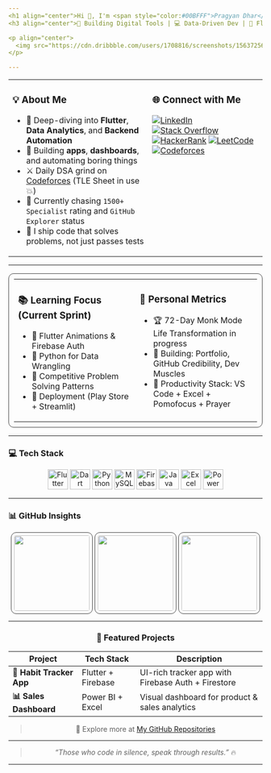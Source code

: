 ```yaml
---
<h1 align="center">Hi 👋, I'm <span style="color:#00BFFF">Pragyan Dhar</span></h1>
<h3 align="center">🚀 Building Digital Tools | 💻 Data-Driven Dev | 📱 Flutter Freelancer | 🧠 DSA + Codeforces Grinder</h3>

<p align="center">
  <img src="https://cdn.dribbble.com/users/1708816/screenshots/15637256/media/f9826f0af8a49462f048262a8502035b.gif" width="300" />
</p>

---
```


<table>
<tr>
<td valign="top" width="55%">

### 💡 About Me

- 🌱 Deep-diving into **Flutter**, **Data Analytics**, and **Backend Automation**  
- 🔭 Building **apps**, **dashboards**, and automating boring things  
- ⚔️ Daily DSA grind on [Codeforces](https://codeforces.com/profile/Pragyan_Dhar) (TLE Sheet in use 💥)  
- 🎯 Currently chasing `1500+ Specialist` rating and `GitHub Explorer` status  
- 🧠 I ship code that solves problems, not just passes tests  

</td>
<td valign="top" width="45%">

### 🌐 Connect with Me

<p align="left">
  <a href="https://www.linkedin.com/in/pragyan-dhar-b98696313/" target="_blank"><img alt="LinkedIn" src="https://img.shields.io/badge/LinkedIn-0A66C2?style=for-the-badge&logo=linkedin&logoColor=white"></a>
  <a href="https://stackoverflow.com/users/26855976" target="_blank"><img alt="Stack Overflow" src="https://img.shields.io/badge/StackOverflow-FE7A16?style=for-the-badge&logo=stackoverflow&logoColor=white"></a>
  <a href="https://www.hackerrank.com/_2315510146" target="_blank"><img alt="HackerRank" src="https://img.shields.io/badge/HackerRank-2EC866?style=for-the-badge&logo=hackerrank&logoColor=white"></a>
  <a href="https://www.leetcode.com/aagwytcfgs" target="_blank"><img alt="LeetCode" src="https://img.shields.io/badge/LeetCode-FFA116?style=for-the-badge&logo=leetcode&logoColor=black"></a>
  <a href="https://codeforces.com/profile/Pragyan_Dhar" target="_blank"><img alt="Codeforces" src="https://img.shields.io/badge/Codeforces-lightgrey?style=for-the-badge&logo=codeforces"></a>
</p>
</td>
</tr>
</table>

---

<table align="center" width="90%" style="border:1px solid #444; border-radius:10px; padding:10px">
<tr>
<td width="50%" valign="top">

### 📚 Learning Focus (Current Sprint)
- 🎨 Flutter Animations & Firebase Auth  
- 🐍 Python for Data Wrangling  
- 🧮 Competitive Problem Solving Patterns  
- 🚀 Deployment (Play Store + Streamlit)  

</td>
<td width="50%" valign="top">

### 🧭 Personal Metrics
- 🏆 72-Day Monk Mode Life Transformation in progress  
- 🧱 Building: Portfolio, GitHub Credibility, Dev Muscles  
- 🧠 Productivity Stack: VS Code + Excel + Pomofocus + Prayer  

</td>
</tr>
</table>

---

### 💻 Tech Stack

<p align="center">
  <!-- Flutter -->
  <img src="https://cdn.jsdelivr.net/gh/devicons/devicon/icons/flutter/flutter-original.svg" width="40" alt="Flutter" />
  
  <!-- Dart -->
  <img src="https://cdn.jsdelivr.net/gh/devicons/devicon/icons/dart/dart-original.svg" width="40" alt="Dart" />
  
  <!-- Python -->
  <img src="https://cdn.jsdelivr.net/gh/devicons/devicon/icons/python/python-original.svg" width="40" alt="Python" />
  
  <!-- MySQL -->
  <img src="https://cdn.jsdelivr.net/gh/devicons/devicon/icons/mysql/mysql-original.svg" width="40" alt="MySQL" />
  
  <!-- Firebase -->
  <img src="https://cdn.jsdelivr.net/gh/devicons/devicon/icons/firebase/firebase-plain.svg" width="40" alt="Firebase" />
  
  <!-- Java -->
  <img src="https://cdn.jsdelivr.net/gh/devicons/devicon/icons/java/java-original.svg" width="40" alt="Java" />
  
  <!-- Excel -->
  <img src="[https://upload.wikimedia.org/wikipedia/commons/7/7f/Microsoft_Excel_2013-2019_logo.svg](https://upload.wikimedia.org/wikipedia/commons/thumb/3/34/Microsoft_Office_Excel_%282019%E2%80%93present%29.svg/768px-Microsoft_Office_Excel_%282019%E2%80%93present%29.svg.png?20190925171014)" width="40" alt="Excel" />
  
  <!-- Power BI -->
  <img src="https://upload.wikimedia.org/wikipedia/commons/c/cf/New_Power_BI_Logo.svg" width="40" alt="Power BI" />
</p>


---

### 📊 GitHub Insights
<div align="center">
<p>
  <img src="https://github-readme-stats.vercel.app/api?username=pragyandhar&show_icons=true&theme=tokyonight&hide=prs&count_private=true" height="150" style="border: 1px solid #444; border-radius: 10px; padding: 5px;" />
  <img src="https://github-readme-streak-stats.herokuapp.com?user=pragyandhar&theme=tokyonight&date_format=M%20j%5B%2C%20Y%5D" height="150" style="border: 1px solid #444; border-radius: 10px; padding: 5px;" />
  <img src="https://github-readme-stats.vercel.app/api/top-langs/?username=pragyandhar&layout=compact&theme=tokyonight" height="150" style="border: 1px solid #444; border-radius: 10px; padding: 5px;"/>
</p>

---

### 📌 Featured Projects
| Project | Tech Stack | Description |
|--------|------------|-------------|
| **📝 Habit Tracker App** | Flutter + Firebase | UI-rich tracker app with Firebase Auth + Firestore |
| **📊 Sales Dashboard** | Power BI + Excel | Visual dashboard for product & sales analytics |

> 🧭 Explore more at [My GitHub Repositories](https://github.com/pragyandhar)

---

> *“Those who code in silence, speak through results.”*  🔥

---
